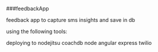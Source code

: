 ###feedbackApp



feedback app to capture sms insights and save in db

using the following tools:

deploying to nodejitsu
coachdb
node
angular
express
twilio